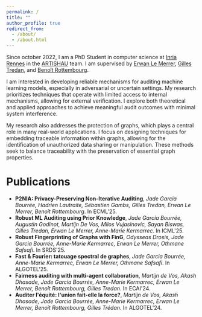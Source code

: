 ```yaml
---
permalink: /
title: ""
author_profile: true
redirect_from: 
  - /about/
  - /about.html
---
```

Since october 2022, I am a PhD Student in computer science at [Inria Rennes](https://www.inria.fr/fr/centre-inria-universite-rennes)  in the [ARTISHAU](https://team.inria.fr/artishau/) team. I am supervised by [Erwan Le Merrer](https://erwanlemerrer.github.io/), [Gilles Tredan](https://homepages.laas.fr/gtredan/), and [Benoît Rottembourg](https://www.linkedin.com/in/rottembourg/).

I am interested in developing reliable mechanisms for auditing machine learning models, especially in adversarial or uncertain settings. My research prioritizes techniques that operate with limited access to internal mechanisms, allowing for external verification. I explore both theoretical and applied approaches to achieve meaningful audit outcomes with minimal system interference.

My research also addresses the protection of graphs, which plays a central role in many real-world applications. I focus on designing techniques for embedding traceable information within graphs, allowing for the identification of unauthorized data sharing or manipulation. These methods seek to balance traceability with the preservation of essential graph properties.

# Publications
- **P2NIA: Privacy-Preserving Non-Iterative Auditing**, *Jade Garcia Bourrée, Hadrien Lautraite, Sébastien Gambs, Gilles Tredan, Erwan Le Merrer, Benoît Rottembourg*. In ECML'25.
- **Robust ML Auditing using Prior Knowledge**, *Jade Garcia Bourrée, Augustin Godinot, Martijn De Vos, Milos Vujasinovic, Sayan Biswas, Gilles Tredan, Erwan Le Merrer, Anne-Marie Kermarrec*. In ICML'25.
- **Robust Fingerprinting of Graphs with FinG**, *Odysseas Drosis, Jade Garcia Bourrée, Anne-Marie Kermarrec, Erwan Le Merrer, Othmane Safsafi*. In SRDS'25.
- **Fast & Fourier: tatouage spectral de graphes**, *Jade Garcia Bourrée, Anne-Marie Kermarrec, Erwan Le Merrer, Othmane Safsafi*. In ALGOTEL'25.
- **Fairness auditing with multi-agent collaboration**, *Martijn de Vos, Akash Dhasade, Jade Garcia Bourrée, Anne-Marie Kermarrec, Erwan Le Merrer, Benoît Rottembourg, Gilles Tredan*. In ECAI'24.
- **Auditer l'équité: l'union fait-elle la force?**, *Martijn de Vos, Akash Dhasade, Jade Garcia Bourrée, Anne-Marie Kermarrec, Erwan Le Merrer, Benoît Rottembourg, Gilles Trédan*. In ALGOTEL'24.
